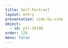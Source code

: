 ```yaml
---
title: Self-Portrait
layout: entry
presentation: side-by-side
object:
  - id: ptl-26190
order: 120
menu: false
---
```








